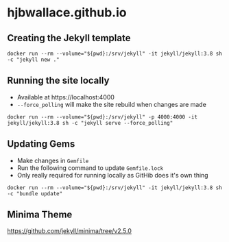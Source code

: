 # hjbwallace.github.io

## Creating the Jekyll template
```
docker run --rm --volume="${pwd}:/srv/jekyll" -it jekyll/jekyll:3.8 sh -c "jekyll new ."
```

## Running the site locally
* Available at https://localhost:4000
* `--force_polling` will make the site rebuild when changes are made

```
docker run --rm --volume="${pwd}:/srv/jekyll" -p 4000:4000 -it jekyll/jekyll:3.8 sh -c "jekyll serve --force_polling" 
```

## Updating Gems
* Make changes in `Gemfile` 
* Run the following command to update `Gemfile.lock`
* Only really required for running locally as GitHib does it's own thing

```
docker run --rm --volume="${pwd}:/srv/jekyll" -it jekyll/jekyll:3.8 sh -c "bundle update"
```

## Minima Theme
https://github.com/jekyll/minima/tree/v2.5.0
